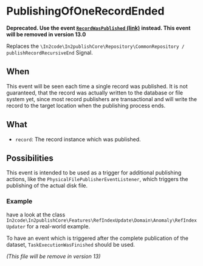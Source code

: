 # PublishingOfOneRecordEnded

**Deprecated. Use the event [`RecordWasPublished` (link)](RecordWasPublished.md) instead. This event will be removed in version 13.0**

Replaces the `\In2code\In2publishCore\Repository\CommonRepository / publishRecordRecursiveEnd` Signal.

## When

This event will be seen each time a single record was published. It is not guaranteed, that the record was actually
written to the database or file system yet, since most record publishers are transactional and will write the record to
the target location when the publishing process ends.

## What

* `record`: The record instance which was published.

## Possibilities

This event is intended to be used as a trigger for additional publishing actions, like the
`PhysicalFilePublisherEventListener`, which triggers the publishing of the actual disk file.

### Example

have a look at the class `In2code\In2publishCore\Features\RefIndexUpdate\Domain\Anomaly\RefIndexUpdater` for a
real-world example.

To have an event which is triggered after the complete publication of the dataset, `TaskExecutionWasFinished` should be
used.

_(This file will be remove in version 13)_
